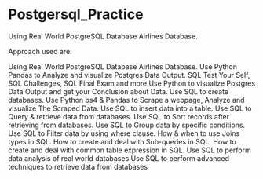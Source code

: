# Postgersql_Practice
Using Real World PostgreSQL Database Airlines Database.

Approach used are:


Using Real World PostgreSQL Database Airlines Database.
Use Python Pandas to Analyze and visualize Postgres Data Output.
SQL Test Your Self, SQL Challenges, SQL Final Exam and more
Use Python to visualize Postgres Data Output and get your Conclusion about Data.
Use SQL to create databases.
Use Python bs4 & Pandas to Scrape a webpage, Analyze and visualize The Scraped Data.
Use SQL to insert data into a table.
Use SQL to Query & retrieve data from databases.
Use SQL to Sort records after retrieving from databases.
Use SQL to Group data by specific conditions.
Use SQL to Filter data by using where clause.
How & when to use Joins types in SQL.
How to create and deal with Sub-queries in SQL.
How to create and deal with common table expression in SQL.
Use SQL to perform data analysis of real world databases
Use SQL to perform advanced techniques to retrieve data from databases
